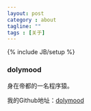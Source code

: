 ```yaml
---
layout: post
category : about
tagline: ""
tags : [关于]
---
```

{% include JB/setup %}

### dolymood

身在帝都的一名程序猿。

我的Github地址：[dolymood](https://github.com/dolymood/)


